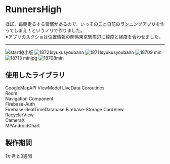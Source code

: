 # RunnersHigh
ほぼ、毎朝走るする習慣があるので、いっそのこと自前のランニングアプリを作ってしまえ！というノリで作りました。  
※アプリのスクショは位置情報の関係東京駅周辺に緯度と経度を合わせました。  
***
![start縮小版](https://user-images.githubusercontent.com/65647834/110730103-3a837900-8263-11eb-9ebd-e65cc8b5afb1.jpg)
![18721syukusyoubann](https://user-images.githubusercontent.com/65647834/110730120-40795a00-8263-11eb-9e49-6947bc0ce231.jpg)
![18711syukusyoubann](https://user-images.githubusercontent.com/65647834/110730309-9817c580-8263-11eb-9e43-499f9cb9c0cc.jpg)
![18709 min](https://user-images.githubusercontent.com/65647834/110730508-e927b980-8263-11eb-9f62-4e60de0a7ed4.jpg)
![18713 minjpg](https://user-images.githubusercontent.com/65647834/110730808-7834d180-8264-11eb-88b8-80a9e622834d.jpg)
![18708min](https://user-images.githubusercontent.com/65647834/110730823-7c60ef00-8264-11eb-9086-f4c74fc2f74b.jpg)



## 使用したライブラリ
 GoogleMapAPI
 ViewModel
 LiveData
 Coroutines  
 Room  
 Navigation Component  
 Firebase-Auth  
 Firebase-RealTimeDatabase
 Firebase-Storage
 CardView  
 RecyclerView  
 CameraX  
 MPAndroidChart  


## 製作期間
1か月と3週間
